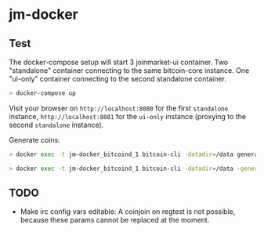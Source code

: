 # jm-docker

## Test
The docker-compose setup will start 3 joinmarket-ui container. 
Two "standalone" container connecting to the same bitcoin-core instance.
One "ui-only" container connecting to the second standalone container.

```sh
> docker-compose up
```

Visit your browser on `http://localhost:8080` for the first `standalone` instance, 
`http://localhost:8081` for the `ui-only` instance (proxying to the second `standalone` instance).

Generate coins:
```sh
> docker exec -t jm-docker_bitcoind_1 bitcoin-cli -datadir=/data generatetoaddress 1 $target_address
```
```sh
> docker exec -t jm-docker_bitcoind_1 bitcoin-cli -datadir=/data -generate 100
```

## TODO
- Make irc config vars editable: A coinjoin on regtest is not possible, because these params cannot be replaced at the moment.
